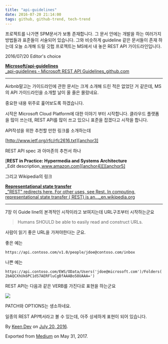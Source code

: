 ```yaml
---
title: "api-guidelines"
date: 2016-07-20 21:14:00
tags: github, github-trend, tech-trend 
---
```



프로젝트를 나가면 SPM문서가 보통 존재합니다. 그 문서 안에는 개발을 하는 여러가지 방법들과 표준들이 서술되어 있습니다. 그와 비슷하게 guideline 같은 문서들이 존재 하는데 오늘 소개해 드릴 깃헙 프로젝트는 MS에서 내 놓은 REST API 가이드라인입니다.

2016/07/20 Editor's choice

[**Microsoft/api-guidelines**  
_api-guidelines - Microsoft REST API Guidelines_github.com][anchor1][][anchor2]

---

Airbnb말고는 가이드라인에 관한 문서는 크게 소개해 드린 적은 없었던 거 같은데, MS의 API 가이드라인을 소개할 날이 올 줄은 몰랐네요.

중요한 내용 위주로 훑어보도록 하겠습니다.

시작은 Microsoft Cloud Platform에 대한 이야기 부터 시작합니다. 클라우드 플랫폼을 많이 쓰는데, REST API를 많이 쓰고 있으니 표준을 잡겠다고 시작을 합니다.

API작성을 위한 추천할 만한 링크를 소개하는데

[http://www.ietf.org/rfc/rfc2616.txt][anchor3]

REST API spec 과 아마존의 추천서 하나

[**REST in Practice: Hypermedia and Systems Architecture**  
_Edit description_www.amazon.com][anchor4][][anchor5]

그리고 Wikipedia의 링크

[**Representational state transfer**  
_"REST" redirects here. For other uses, see Rest. In computing, representational state transfer ( REST) is an..._en.wikipedia.org][anchor6][][anchor7]

---

7장 이 Guide line의 본격적인 시작이라고 보여지는데 URL구조부터 시작하는군요
> 
> Humans SHOULD be able to easily read and construct URLs.

사람이 읽기 좋은 URL을 가져야한다는 군요.

좋은 예는
    
    https://api.contoso.com/v1.0/people/jdoe@contoso.com/inbox

나쁜 예는
    
    https://api.contoso.com/EWS/OData/Users('jdoe@microsoft.com')/Folders('AAMkADdiYzI1MjUzLTk4MjQtNDQ1Yy05YjJkLWNlMzMzYmIzNTY0MwAuAAAAAACzMsPHYH6HQoSwfdpDx-2bAQCXhUk6PC1dS7AERFluCgBfAAABo58UAAA=')

REST API는 다음과 같은 VERB를 가진다로 표현을 하는군요

![][image0]

PATCH와 OPTIONS는 생소하네요.

일종의 REST API백서라고 볼 수 있는데, 아주 상세하게 표현이 되어 있습니다.

By [Keen Dev][anchor8] on [July 20, 2016][anchor9].

Exported from [Medium][anchor10] on May 31, 2017\.


[anchor0]: https://github.com/Microsoft/api-guidelines
[anchor1]: https://github.com/Microsoft/api-guidelines/blob/master/Guidelines.md "https://github.com/Microsoft/api-guidelines/blob/master/Guidelines.md"
[anchor2]: https://github.com/Microsoft/api-guidelines/blob/master/Guidelines.md
[anchor3]: http://www.ietf.org/rfc/rfc2616.txt
[anchor4]: https://www.amazon.com/REST-Practice-Hypermedia-Systems-Architecture/dp/0596805829?ie=UTF8&*Version*=1&*entries*=0 "https://www.amazon.com/REST-Practice-Hypermedia-Systems-Architecture/dp/0596805829?ie=UTF8&*Version*=1&*entries*=0"
[anchor5]: https://www.amazon.com/REST-Practice-Hypermedia-Systems-Architecture/dp/0596805829?ie=UTF8&*Version*=1&*entries*=0
[anchor6]: https://en.wikipedia.org/wiki/Representational_state_transfer "https://en.wikipedia.org/wiki/Representational_state_transfer"
[anchor7]: https://en.wikipedia.org/wiki/Representational_state_transfer
[anchor8]: https://medium.com/@keendev
[anchor9]: https://medium.com/p/48f9b8ad7f7e
[anchor10]: https://medium.com


[image0]: /images/1*sd6UX9LJxmaaaza9IbHjEg.pn